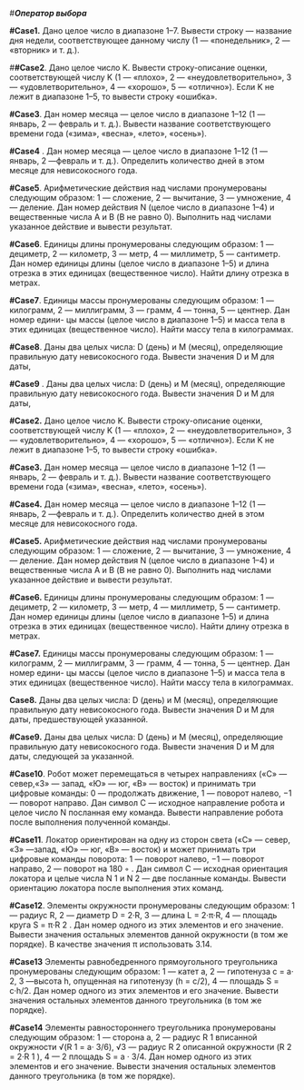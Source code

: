 #**_Оператор выбора_**

**#Case1.** Дано целое число в диапазоне 1–7. Вывести строку — название дня недели, соответствующее данному числу (1 — «понедельник», 2 — «вторник» и т. д.).

#**#Case2**. Дано целое число K. Вывести строку-описание оценки, соответствующей числу K (1 — «плохо», 2 — «неудовлетворительно», 3 — «удовлетворительно», 
4 — «хорошо», 5 — «отлично»). Если K не лежит в диапазоне 1–5, то вывести строку «ошибка».

**#Case3**. Дан номер месяца — целое число в диапазоне 1–12 (1 — январь, 2 — февраль и т. д.). Вывести название соответствующего времени года («зима»,
«весна», «лето», «осень»).

**#Case4** . Дан номер месяца — целое число в диапазоне 1–12 (1 — январь, 2 —февраль и т. д.). Определить количество дней в этом месяце для невисокосного года.

**#Case5**. Арифметические действия над числами пронумерованы следующим образом: 1 — сложение, 2 — вычитание, 3 — умножение, 4 — деление. Дан номер действия N 
(целое число в диапазоне 1–4) и вещественные числа A и B (В не равно 0). Выполнить над числами указанное действие и вывести результат.

**#Case6**. Единицы длины пронумерованы следующим образом: 1 — дециметр, 2 — километр, 3 — метр, 4 — миллиметр, 5 — сантиметр. Дан номер
единицы длины (целое число в диапазоне 1–5) и длина отрезка в этих единицах (вещественное число). Найти длину отрезка в метрах.

**#Case7**. Единицы массы пронумерованы следующим образом: 1 — килограмм, 2 — миллиграмм, 3 — грамм, 4 — тонна, 5 — центнер. Дан номер едини-
цы массы (целое число в диапазоне 1–5) и масса тела в этих единицах (вещественное число). Найти массу тела в килограммах.

**#Case8**. Даны два целых числа: D (день) и M (месяц), определяющие правильную дату невисокосного года. Вывести значения D и M для даты,

**#Case9** . Даны два целых числа: D (день) и M (месяц), определяющие правильную дату невисокосного года. Вывести значения D и M для даты,

**#Case2.** Дано целое число K. Вывести строку-описание оценки, соответствующей числу K (1 — «плохо», 2 — «неудовлетворительно», 3 — «удовлетворительно», 
4 — «хорошо», 5 — «отлично»). Если K не лежит в диапазоне 1–5, то вывести строку «ошибка».

**#Case3.** Дан номер месяца — целое число в диапазоне 1–12 (1 — январь, 2 — февраль и т. д.). Вывести название соответствующего времени года («зима»,
«весна», «лето», «осень»).

**#Case4.** Дан номер месяца — целое число в диапазоне 1–12 (1 — январь, 2 —февраль и т. д.). Определить количество дней в этом месяце для невисокосного года.

**#Case5.** Арифметические действия над числами пронумерованы следующим образом: 1 — сложение, 2 — вычитание, 3 — умножение, 4 — деление. Дан номер действия N 
(целое число в диапазоне 1–4) и вещественные числа A и B (В не равно 0). Выполнить над числами указанное действие и вывести результат.

**#Case6.** Единицы длины пронумерованы следующим образом: 1 — дециметр, 2 — километр, 3 — метр, 4 — миллиметр, 5 — сантиметр. Дан номер
единицы длины (целое число в диапазоне 1–5) и длина отрезка в этих единицах (вещественное число). Найти длину отрезка в метрах.

**#Case7.** Единицы массы пронумерованы следующим образом: 1 — килограмм, 2 — миллиграмм, 3 — грамм, 4 — тонна, 5 — центнер. Дан номер едини-
цы массы (целое число в диапазоне 1–5) и масса тела в этих единицах (вещественное число). Найти массу тела в килограммах.

**Case8.** Даны два целых числа: D (день) и M (месяц), определяющие правильную дату невисокосного года. Вывести значения D и M для даты, предшествующей указанной.

**#Case9.** Даны два целых числа: D (день) и M (месяц), определяющие правильную дату невисокосного года. Вывести значения D и M для даты,
следующей за указанной.

**#Case10**. Робот может перемещаться в четырех направлениях («С» — север,«З» — запад, «Ю» — юг, «В» — восток) и принимать три цифровые команды: 0 — продолжать движение, 1 — поворот налево, −1 — поворот направо. Дан символ C — исходное направление робота и целое число N посланная ему команда. Вывести направление робота после выполнения полученной команды.

**#Case11**. Локатор ориентирован на одну из сторон света («С» — север, «З» —запад, «Ю» — юг, «В» — восток) и может принимать три цифровые команды поворота: 1 — поворот налево, −1 — поворот направо, 2 — поворот на
180 ◦ . Дан символ C — исходная ориентация локатора и целые числа N 1 и N 2 — две посланные команды. Вывести ориентацию локатора после выполнения этих команд.

**#Case12**. Элементы окружности пронумерованы следующим образом: 1 — радиус R, 2 — диаметр D = 2·R, 3 — длина L = 2·π·R, 4 — площадь круга S = π·R 2 . Дан номер одного из этих элементов и его значение. Вывести значения остальных элементов данной окружности (в том же порядке). В качестве значения π использовать 3.14.

**#Case13** Элементы равнобедренного прямоугольного треугольника пронумерованы следующим образом: 1 — катет a, 2 — гипотенуза c = a· 2, 3 —высота h, опущенная на гипотенузу (h = c/2), 4 — площадь S = c·h/2. Дан номер одного из этих элементов и его значение. Вывести значения остальных элементов данного треугольника (в том же порядке).

**#Case14** Элементы равностороннего треугольника пронумерованы следующим образом: 1 — сторона a, 2 — радиус R 1 вписанной окружности √(R 1 = a· 3/6), √3 — радиус R 2 описанной окружности (R 2 = 2·R 1 ), 4 — 2 площадь S = a · 3/4. Дан номер одного из этих элементов и его значение. Вывести значения остальных элементов данного треугольника (в том же порядке).
